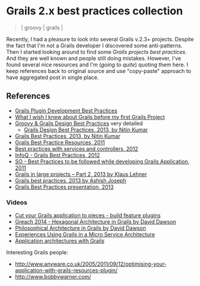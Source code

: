 # Grails 2.x best practices collection
> | groovy | grails |

Recently, I had a pleasure to look into several Grails v.2.3+ projects. Despite the fact that I'm not a Grails developer I discovered some anti-patterns.
Then I started looking around to find some *Grails projects best practices*. And  they are well known and people still doing mistakes.
However, I've found several nice resources and I'm (_going to quite_) quoting them here. I keep references back to original source and use "copy-paste" approach to have aggregated post in single place.

## References

- [Grails Plugin Development Best Practices](http://grails.github.io/grails-howtos/en/pluginDevelopmentBestPractices.html)
- [What I wish I knew about Grails before my first Grails Project](https://objectpartners.com/2013/10/15/what-i-wish-i-knew-about-grails-before-my-first-grails-project/)
- [Groovy & Grails Design Best Practices](http://tech-my-talk.blogspot.com/2013/04/groovy-grails-design-best-practices.html) very detailed
  - [Grails Design Best Practices, 2013, by Nitin Kumar](http://tutorials.techmytalk.com/2013/04/01/groovy-grails-design-best-practices-2/)
- [Grails Best Practices, 2013, by Nitin Kumar](https://dzone.com/articles/grails-best-practices)
- [Grails Best Practice Resources, 2011](https://earlyandoften.wordpress.com/2011/10/11/grails-best-practice-resources/) 
- [Best practices with services and controllers, 2012](http://grails.1312388.n4.nabble.com/Best-practices-with-services-and-controllers-td4410927.html)
- [InfoQ - Grails Best Practices, 2012](http://www.infoq.com/articles/grails-best-practices)
- [SO - Best Practices to be followed while developing Grails Application, 2011](http://stackoverflow.com/questions/6226759/best-practices-to-be-followed-while-developing-grails-application)
- [Grails in large projects – Part 2, 2013 by Klaus Lehner](https://www.catalysts.cc/en/diskussion/grails-in-large-projects-part-2/)
- [Grails best practices, 2013 by Ashish Joseph](http://www.ygrails.com/2013/09/08/grails-best-practices/)
- [Grails Best Practices presentation, 2013](http://talldave.net/2013/06/05/grails-best-practices-presentation/)

### Videos

- [Cut your Grails application to pieces - build feature plugins](https://www.youtube.com/watch?v=LZQ-1f9RGqg)
- [Greach 2014 - Hexagonal Architecture in Grails by David Dawson](https://www.youtube.com/watch?v=-izTlOpZ7VA)
- [Philosophical Architecture in Grails by David Dawson](https://www.youtube.com/watch?v=nx8XMY7evbA)
- [Experiences Using Grails in a Micro Service Architecture](https://www.youtube.com/watch?v=wF8gjfh0Kyw)
- [Application architectures with Grails](https://www.youtube.com/watch?v=4wuRuC4_G7w)

Interesting Grails people:

- http://www.anyware.co.uk/2005/2011/09/12/optimising-your-application-with-grails-resources-plugin/ 
- http://www.bobbywarner.com/ 